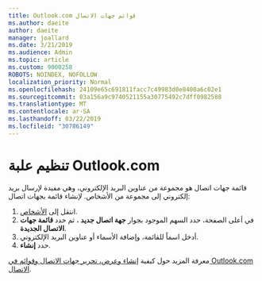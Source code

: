 ```yaml
---
title: Outlook.com قوائم جهات الاتصال
ms.author: daeite
author: daeite
manager: joallard
ms.date: 3/21/2019
ms.audience: Admin
ms.topic: article
ms.custom: 9000258
ROBOTS: NOINDEX, NOFOLLOW
localization_priority: Normal
ms.openlocfilehash: 24109e65c691811facc7c49983d0e8400a6c02e1
ms.sourcegitcommit: 03a156a9c9740521155a30775492c7dff0982588
ms.translationtype: MT
ms.contentlocale: ar-SA
ms.lasthandoff: 03/22/2019
ms.locfileid: "30786149"
---
```

# <a name="organizing-your-outlookcom-mailbox"></a>تنظيم علبة Outlook.com

قائمة جهات اتصال هو مجموعة من عناوين البريد الإلكتروني، وهي مفيدة لإرسال بريد إلكتروني إلى مجموعة من الأشخاص. لإنشاء قائمة بجهات اتصال:

1. انتقل إلى [الأشخاص](https://outlook.live.com/people/).
1. في أعلى الصفحة، حدد السهم الموجود بجوار **جهة اتصال جديد** ، ثم حدد **قائمة جهات الاتصال الجديدة**.
1. أدخل اسماً للقائمة، وإضافة الأسماء أو عناوين البريد الإلكتروني.
1. حدد **إنشاء**.

معرفة المزيد حول كيفية [إنشاء وعرض، تحرير جهات الاتصال وقوائم في Outlook.com الاتصال](https://support.office.com/article/5b909158-036e-4820-92f7-2a27f57b9f01).